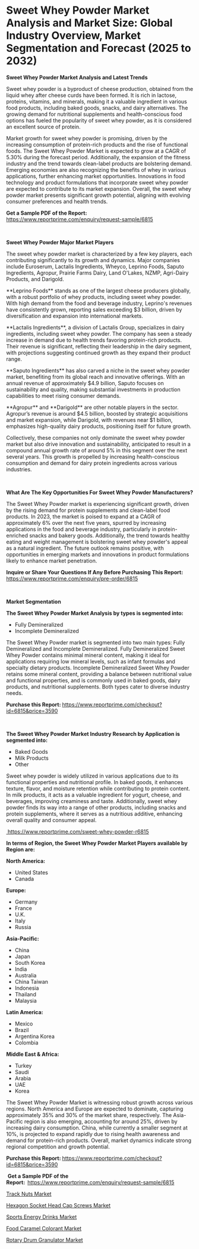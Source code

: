 <p><h1>Sweet Whey Powder Market Analysis and Market Size: Global Industry Overview, Market Segmentation and Forecast (2025 to 2032)</h1></p><p><strong>Sweet Whey Powder Market Analysis and Latest Trends</strong></p>
<p><p>Sweet whey powder is a byproduct of cheese production, obtained from the liquid whey after cheese curds have been formed. It is rich in lactose, proteins, vitamins, and minerals, making it a valuable ingredient in various food products, including baked goods, snacks, and dairy alternatives. The growing demand for nutritional supplements and health-conscious food options has fueled the popularity of sweet whey powder, as it is considered an excellent source of protein.</p><p>Market growth for sweet whey powder is promising, driven by the increasing consumption of protein-rich products and the rise of functional foods. The Sweet Whey Powder Market is expected to grow at a CAGR of 5.30% during the forecast period. Additionally, the expansion of the fitness industry and the trend towards clean-label products are bolstering demand. Emerging economies are also recognizing the benefits of whey in various applications, further enhancing market opportunities. Innovations in food technology and product formulations that incorporate sweet whey powder are expected to contribute to its market expansion. Overall, the sweet whey powder market presents significant growth potential, aligning with evolving consumer preferences and health trends.</p></p>
<p><strong>Get a Sample PDF of the Report:&nbsp;</strong> <a href="https://www.reportprime.com/enquiry/request-sample/6815?utm_campaign=2660&utm_medium=2&utm_source=Github&utm_content=ia&utm_term=19032025&utm_id=sweet-whey-powder">https://www.reportprime.com/enquiry/request-sample/6815</a></p>
<p>&nbsp;</p>
<p><strong>Sweet Whey Powder Major Market Players</strong></p>
<p><p>The sweet whey powder market is characterized by a few key players, each contributing significantly to its growth and dynamics. Major companies include Euroserum, Lactalis Ingredients, Wheyco, Leprino Foods, Saputo Ingredients, Agropur, Prairie Farms Dairy, Land O'Lakes, NZMP, Agri-Dairy Products, and Darigold.</p><p>**Leprino Foods** stands as one of the largest cheese producers globally, with a robust portfolio of whey products, including sweet whey powder. With high demand from the food and beverage industry, Leprino's revenues have consistently grown, reporting sales exceeding $3 billion, driven by diversification and expansion into international markets.</p><p>**Lactalis Ingredients**, a division of Lactalis Group, specializes in dairy ingredients, including sweet whey powder. The company has seen a steady increase in demand due to health trends favoring protein-rich products. Their revenue is significant, reflecting their leadership in the dairy segment, with projections suggesting continued growth as they expand their product range.</p><p>**Saputo Ingredients** has also carved a niche in the sweet whey powder market, benefiting from its global reach and innovative offerings. With an annual revenue of approximately $4.9 billion, Saputo focuses on sustainability and quality, making substantial investments in production capabilities to meet rising consumer demands.</p><p>**Agropur** and **Darigold** are other notable players in the sector. Agropur’s revenue is around $4.5 billion, boosted by strategic acquisitions and market expansion, while Darigold, with revenues near $1 billion, emphasizes high-quality dairy products, positioning itself for future growth.</p><p>Collectively, these companies not only dominate the sweet whey powder market but also drive innovation and sustainability, anticipated to result in a compound annual growth rate of around 5% in this segment over the next several years. This growth is propelled by increasing health-conscious consumption and demand for dairy protein ingredients across various industries.</p></p>
<p>&nbsp;</p>
<p><strong>What Are The Key Opportunities For Sweet Whey Powder Manufacturers?</strong></p>
<p><p>The Sweet Whey Powder market is experiencing significant growth, driven by the rising demand for protein supplements and clean-label food products. In 2023, the market is poised to expand at a CAGR of approximately 6% over the next five years, spurred by increasing applications in the food and beverage industry, particularly in protein-enriched snacks and bakery goods. Additionally, the trend towards healthy eating and weight management is bolstering sweet whey powder's appeal as a natural ingredient. The future outlook remains positive, with opportunities in emerging markets and innovations in product formulations likely to enhance market penetration.</p></p>
<p><strong>Inquire or Share Your Questions If Any Before Purchasing This Report:</strong> <a href="https://www.reportprime.com/enquiry/pre-order/6815?utm_campaign=2660&utm_medium=2&utm_source=Github&utm_content=ia&utm_term=19032025&utm_id=sweet-whey-powder">https://www.reportprime.com/enquiry/pre-order/6815</a></p>
<p>&nbsp;</p>
<p><strong>Market Segmentation</strong></p>
<p><strong>The Sweet Whey Powder Market Analysis by types is segmented into:</strong></p>
<p><ul><li>Fully Demineralized</li><li>Incomplete Demineralized</li></ul></p>
<p><p>The Sweet Whey Powder market is segmented into two main types: Fully Demineralized and Incomplete Demineralized. Fully Demineralized Sweet Whey Powder contains minimal mineral content, making it ideal for applications requiring low mineral levels, such as infant formulas and specialty dietary products. Incomplete Demineralized Sweet Whey Powder retains some mineral content, providing a balance between nutritional value and functional properties, and is commonly used in baked goods, dairy products, and nutritional supplements. Both types cater to diverse industry needs.</p></p>
<p><strong>Purchase this Report:&nbsp;</strong><a href="https://www.reportprime.com/checkout?id=6815&price=3590&utm_campaign=2660&utm_medium=2&utm_source=Github&utm_content=ia&utm_term=19032025&utm_id=sweet-whey-powder">https://www.reportprime.com/checkout?id=6815&price=3590</a></p>
<p>&nbsp;</p>
<p><strong>The Sweet Whey Powder Market Industry Research by Application is segmented into:</strong></p>
<p><ul><li>Baked Goods</li><li>Milk Products</li><li>Other</li></ul></p>
<p><p>Sweet whey powder is widely utilized in various applications due to its functional properties and nutritional profile. In baked goods, it enhances texture, flavor, and moisture retention while contributing to protein content. In milk products, it acts as a valuable ingredient for yogurt, cheese, and beverages, improving creaminess and taste. Additionally, sweet whey powder finds its way into a range of other products, including snacks and protein supplements, where it serves as a nutritious additive, enhancing overall quality and consumer appeal.</p></p>
<p><a href="https://www.reportprime.com/sweet-whey-powder-r6815?utm_campaign=2660&utm_medium=2&utm_source=Github&utm_content=ia&utm_term=19032025&utm_id=sweet-whey-powder">&nbsp;https://www.reportprime.com/sweet-whey-powder-r6815</a></p>
<p><strong>In terms of Region, the Sweet Whey Powder Market Players available by Region are:</strong></p>
<p>
    <p> <strong> North America: </strong>
        <ul>
            <li>United States</li>
            <li>Canada</li>
        </ul>
        </p> 
    <p> <strong> Europe: </strong>
        <ul>
            <li>Germany</li>
            <li>France</li>
            <li>U.K.</li>
            <li>Italy</li>
            <li>Russia</li>
        </ul>
        </p> 
    <p> <strong> Asia-Pacific: </strong>
        <ul>
            <li>China</li>
            <li>Japan</li>
            <li>South Korea</li>
            <li>India</li>
            <li>Australia</li>
            <li>China Taiwan</li>
            <li>Indonesia</li>
            <li>Thailand</li>
            <li>Malaysia</li>
        </ul>
        </p> 
    <p> <strong> Latin America: </strong>
        <ul>
            <li>Mexico</li>
            <li>Brazil</li>
            <li>Argentina Korea</li>
            <li>Colombia</li>
        </ul>
        </p> 
    <p> <strong> Middle East & Africa: </strong>
        <ul>
            <li>Turkey</li>
            <li>Saudi</li>
            <li>Arabia</li>
            <li>UAE</li>
            <li>Korea</li>
        </ul>
    </p>
    </p>
<p><p>The Sweet Whey Powder Market is witnessing robust growth across various regions. North America and Europe are expected to dominate, capturing approximately 35% and 30% of the market share, respectively. The Asia-Pacific region is also emerging, accounting for around 25%, driven by increasing dairy consumption. China, while currently a smaller segment at 10%, is projected to expand rapidly due to rising health awareness and demand for protein-rich products. Overall, market dynamics indicate strong regional competition and growth potential.</p></p>
<p><strong>Purchase this Report: </strong><a href="https://www.reportprime.com/checkout?id=6815&price=3590&utm_campaign=2660&utm_medium=2&utm_source=Github&utm_content=ia&utm_term=19032025&utm_id=sweet-whey-powder">https://www.reportprime.com/checkout?id=6815&price=3590</a></p>
<p>&nbsp;<strong>Get a Sample PDF of the Report:&nbsp;&nbsp;</strong><a href="https://www.reportprime.com/enquiry/request-sample/6815?utm_campaign=2660&utm_medium=2&utm_source=Github&utm_content=ia&utm_term=19032025&utm_id=sweet-whey-powder">https://www.reportprime.com/enquiry/request-sample/6815</a></p>
<p><strong></strong></p>
<p><p><a href="https://www.linkedin.com/pulse/comprehensive-examination-track-nuts-market-size-share-revenue-q4yye?utm_campaign=2660&utm_medium=2&utm_source=Github&utm_content=ia&utm_term=19032025&utm_id=sweet-whey-powder">Track Nuts Market</a></p><p><a href="https://www.linkedin.com/pulse/hexagon-socket-head-cap-screws-market-evolution-61-cagr-key-trends-dsqoe?utm_campaign=2660&utm_medium=2&utm_source=Github&utm_content=ia&utm_term=19032025&utm_id=sweet-whey-powder">Hexagon Socket Head Cap Screws Market</a></p><p><a href="https://github.com/ivvrgibi/Market-Research-Report-List-1/blob/main/sports-energy-drinks-market.md?utm_campaign=2660&utm_medium=2&utm_source=Github&utm_content=ia&utm_term=19032025&utm_id=sweet-whey-powder">Sports Energy Drinks Market</a></p><p><a href="https://github.com/amoakuolaopa/Market-Research-Report-List-1/blob/main/food-caramel-colorant-market.md?utm_campaign=2660&utm_medium=2&utm_source=Github&utm_content=ia&utm_term=19032025&utm_id=sweet-whey-powder">Food Caramel Colorant Market</a></p><p><a href="https://www.linkedin.com/pulse/comprehensive-examination-rotary-drum-granulator-market-1mwne?utm_campaign=2660&utm_medium=2&utm_source=Github&utm_content=ia&utm_term=19032025&utm_id=sweet-whey-powder">Rotary Drum Granulator Market</a></p></p>
